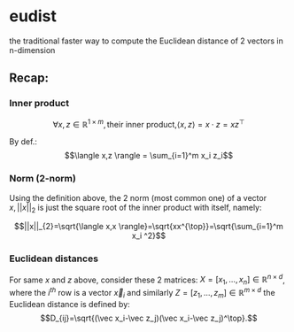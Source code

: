 # eudist
the traditional faster way to compute the Euclidean distance of 2 vectors in n-dimension
## Recap:
### Inner product
$$\forall x,z \in \mathbb{R}^{1 \times m}, \text{their inner product,}  \langle x,z \rangle = x\cdot z=xz^{\top}$$

By def.:
$$\langle x,z \rangle = \sum_{i=1}^m x_i  z_i$$

### Norm (2-norm)
Using the definition above, the 2 norm (most common one) of a vector $x, ||x||_2$ is just the square root of the inner product with itself, namely:

$$||x||_{2}=\sqrt{\langle x,x \rangle}=\sqrt{xx^{\top}}=\sqrt{\sum_{i=1}^m x_i ^2}$$

### Euclidean distances
For same $x$ and $z$ above, consider these 2 matrices: $X=[ x_1,\dots, x_n]\in{\mathbb{R}}^{n\times d}$, where the $i^{th}$ row is a vector $\vec x_i$ and similarly $Z=[ z_1,\dots, z_m]\in{\mathbb{R}}^{m\times d}$ the Euclidean distance is defined by:
$$D_{ij}=\sqrt{(\vec x_i-\vec z_j)(\vec x_i-\vec z_j)^\top}.$$
